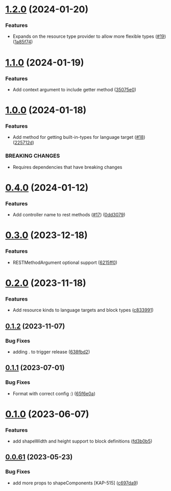 # [1.2.0](https://github.com/kapetacom/ui-web-types/compare/v1.1.0...v1.2.0) (2024-01-20)


### Features

* Expands on the resource type provider to allow more flexible types ([#19](https://github.com/kapetacom/ui-web-types/issues/19)) ([1a85f74](https://github.com/kapetacom/ui-web-types/commit/1a85f740947c557a712a173df0f40db81c4d43ac))

# [1.1.0](https://github.com/kapetacom/ui-web-types/compare/v1.0.0...v1.1.0) (2024-01-19)


### Features

* Add context argument to include getter method ([35075e0](https://github.com/kapetacom/ui-web-types/commit/35075e04f4af02ddcd2eec8f7f3620fef4139e8f))

# [1.0.0](https://github.com/kapetacom/ui-web-types/compare/v0.4.0...v1.0.0) (2024-01-18)


### Features

* Add method for getting built-in-types for language target ([#18](https://github.com/kapetacom/ui-web-types/issues/18)) ([225712d](https://github.com/kapetacom/ui-web-types/commit/225712d4160d651b31f93ce62240216af07326f9))


### BREAKING CHANGES

* Requires dependencies that have breaking changes

# [0.4.0](https://github.com/kapetacom/ui-web-types/compare/v0.3.0...v0.4.0) (2024-01-12)


### Features

* Add controller name to rest methods ([#17](https://github.com/kapetacom/ui-web-types/issues/17)) ([0dd3079](https://github.com/kapetacom/ui-web-types/commit/0dd30794e98ee483233feb5886a05f01b92d2495))

# [0.3.0](https://github.com/kapetacom/ui-web-types/compare/v0.2.0...v0.3.0) (2023-12-18)


### Features

* RESTMethodArgument optional support ([6215ff0](https://github.com/kapetacom/ui-web-types/commit/6215ff0b728805e7c6d9a0e04caae1673ff07207))

# [0.2.0](https://github.com/kapetacom/ui-web-types/compare/v0.1.2...v0.2.0) (2023-11-18)


### Features

* Add resource kinds to language targets and block types ([c833991](https://github.com/kapetacom/ui-web-types/commit/c8339911c801724ef9a5ecd36c0b6a27e54faed2))

## [0.1.2](https://github.com/kapetacom/ui-web-types/compare/v0.1.1...v0.1.2) (2023-11-07)


### Bug Fixes

* adding . to trigger release ([638fbd2](https://github.com/kapetacom/ui-web-types/commit/638fbd2a4e12fa1e6a76c5f526ca19ccac006a2f))

## [0.1.1](https://github.com/kapetacom/ui-web-types/compare/v0.1.0...v0.1.1) (2023-07-01)


### Bug Fixes

* Format with correct config :) ([65f6e0a](https://github.com/kapetacom/ui-web-types/commit/65f6e0aedd5cf5fd8d453c7f127480e5bb95a011))

# [0.1.0](https://github.com/kapetacom/ui-web-types/compare/v0.0.61...v0.1.0) (2023-06-07)


### Features

* add shapeWidth and height support to block definitions ([fd3b0b5](https://github.com/kapetacom/ui-web-types/commit/fd3b0b54265f27fe7ce238d6b22a55dab119383e))

## [0.0.61](https://github.com/kapetacom/ui-web-types/compare/v0.0.60...v0.0.61) (2023-05-23)


### Bug Fixes

* add more props to shapeComponents [KAP-515] ([c697da9](https://github.com/kapetacom/ui-web-types/commit/c697da9bbe6aac870d659cd8f114f5e18180a2cc))
